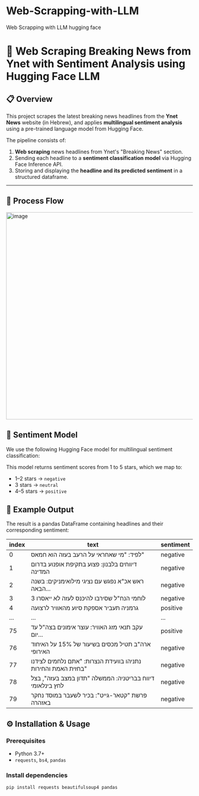 # Web-Scrapping-with-LLM
Web Scrapping with LLM hugging face 

# 🔎 Web Scraping Breaking News from Ynet with Sentiment Analysis using Hugging Face LLM

## 📋 Overview

This project scrapes the latest breaking news headlines from the **Ynet News** website (in Hebrew), and applies **multilingual sentiment analysis** using a pre-trained language model from Hugging Face.

The pipeline consists of:
1. **Web scraping** news headlines from Ynet's "Breaking News" section.
2. Sending each headline to a **sentiment classification model** via Hugging Face Inference API.
3. Storing and displaying the **headline and its predicted sentiment** in a structured dataframe.

---
## 🧠 Process Flow

<img width="638" height="560" alt="image" src="https://github.com/user-attachments/assets/ad51e37f-0f03-481a-b6e3-f70af3455818" />


## 🤗 Sentiment Model

We use the following Hugging Face model for multilingual sentiment classification:




This model returns sentiment scores from 1 to 5 stars, which we map to:
- 1–2 stars → `negative`
- 3 stars → `neutral`
- 4–5 stars → `positive`


## 📰 Example Output

The result is a pandas DataFrame containing headlines and their corresponding sentiment:

| index | text                                                                 | sentiment |
|-------|----------------------------------------------------------------------|-----------|
| 0     | לפיד: "מי שאחראי על הרעב בעזה הוא חמאס"                             | negative  |
| 1     | דיווחים בלבנון: פצוע בתקיפת אופנוע בדרום המדינה                     | negative  |
| 2     | ראש אכ"א נפגש עם נציגי מילואימניקים: בשנה הבאה...                    | negative  |
| 3     | 3 לוחמי הנח"ל שסירבו להיכנס לעזה לא ייאסרו                           | negative  |
| 4     | גרמניה תעביר אספקת סיוע מהאוויר לרצועה                              | positive  |
| ...   | ...                                                                  | ...       |
| 75    | עקב תנאי מזג האוויר: עוצר אימונים בצה"ל עד יום...                   | positive  |
| 76    | ארה"ב תטיל מכסים בשיעור של 15% על האיחוד האירופי                    | negative  |
| 77    | נתניהו בוועידת הנצרות: "אתם נלחמים לצידנו בחזית האמת והחירות"       | negative  |
| 78    | דיווח בבריטניה: הממשלה "תדון במצב בעזה", בצל לחץ בינלאומי           | negative  |
| 79    | פרשת "קטאר-גייט": בכיר לשעבר במוסד נחקר באזהרה                      | negative  |


## ⚙️ Installation & Usage

### Prerequisites

- Python 3.7+
- `requests`, `bs4`, `pandas`

### Install dependencies

```bash
pip install requests beautifulsoup4 pandas
